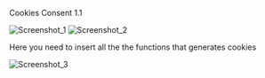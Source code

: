 Cookies Consent 1.1

![Screenshot_1](https://github.com/user-attachments/assets/a0d2e7eb-137e-4a9d-b408-6c4bc44fbba4)
![Screenshot_2](https://github.com/user-attachments/assets/028e6056-7b11-40cb-aa91-558a2fa1d0a4)

Here you need to insert all the the functions that generates cookies

![Screenshot_3](https://github.com/user-attachments/assets/a0edcc0b-69cb-4fde-8858-3b682a41e544)
